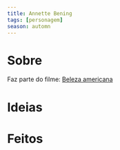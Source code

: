```yaml
---
title: Annette Bening
tags: [personagem]
season: automn
---
```

# Sobre
Faz parte do filme: [Beleza americana](Beleza%20americana.md)
# Ideias
# Feitos